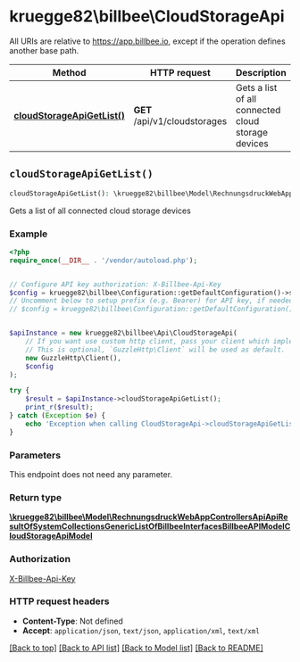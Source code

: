 # kruegge82\billbee\CloudStorageApi

All URIs are relative to https://app.billbee.io, except if the operation defines another base path.

| Method | HTTP request | Description |
| ------------- | ------------- | ------------- |
| [**cloudStorageApiGetList()**](CloudStorageApi.md#cloudStorageApiGetList) | **GET** /api/v1/cloudstorages | Gets a list of all connected cloud storage devices |


## `cloudStorageApiGetList()`

```php
cloudStorageApiGetList(): \kruegge82\billbee\Model\RechnungsdruckWebAppControllersApiApiResultOfSystemCollectionsGenericListOfBillbeeInterfacesBillbeeAPIModelCloudStorageApiModel
```

Gets a list of all connected cloud storage devices

### Example

```php
<?php
require_once(__DIR__ . '/vendor/autoload.php');


// Configure API key authorization: X-Billbee-Api-Key
$config = kruegge82\billbee\Configuration::getDefaultConfiguration()->setApiKey('X-Billbee-Api-Key', 'YOUR_API_KEY');
// Uncomment below to setup prefix (e.g. Bearer) for API key, if needed
// $config = kruegge82\billbee\Configuration::getDefaultConfiguration()->setApiKeyPrefix('X-Billbee-Api-Key', 'Bearer');


$apiInstance = new kruegge82\billbee\Api\CloudStorageApi(
    // If you want use custom http client, pass your client which implements `GuzzleHttp\ClientInterface`.
    // This is optional, `GuzzleHttp\Client` will be used as default.
    new GuzzleHttp\Client(),
    $config
);

try {
    $result = $apiInstance->cloudStorageApiGetList();
    print_r($result);
} catch (Exception $e) {
    echo 'Exception when calling CloudStorageApi->cloudStorageApiGetList: ', $e->getMessage(), PHP_EOL;
}
```

### Parameters

This endpoint does not need any parameter.

### Return type

[**\kruegge82\billbee\Model\RechnungsdruckWebAppControllersApiApiResultOfSystemCollectionsGenericListOfBillbeeInterfacesBillbeeAPIModelCloudStorageApiModel**](../Model/RechnungsdruckWebAppControllersApiApiResultOfSystemCollectionsGenericListOfBillbeeInterfacesBillbeeAPIModelCloudStorageApiModel.md)

### Authorization

[X-Billbee-Api-Key](../../README.md#X-Billbee-Api-Key)

### HTTP request headers

- **Content-Type**: Not defined
- **Accept**: `application/json`, `text/json`, `application/xml`, `text/xml`

[[Back to top]](#) [[Back to API list]](../../README.md#endpoints)
[[Back to Model list]](../../README.md#models)
[[Back to README]](../../README.md)
